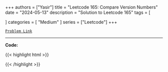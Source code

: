 
+++
authors = ["Yasir"]
title = "Leetcode 165: Compare Version Numbers"
date = "2024-05-13"
description = "Solution to Leetcode 165"
tags = [
    
]
categories = [
    "Medium"
]
series = ["Leetcode"]
+++



[`Problem Link`](https://leetcode.com/problems/compare-version-numbers/description/)

---

**Code:**

{{< highlight html >}}

{{< /highlight >}}

